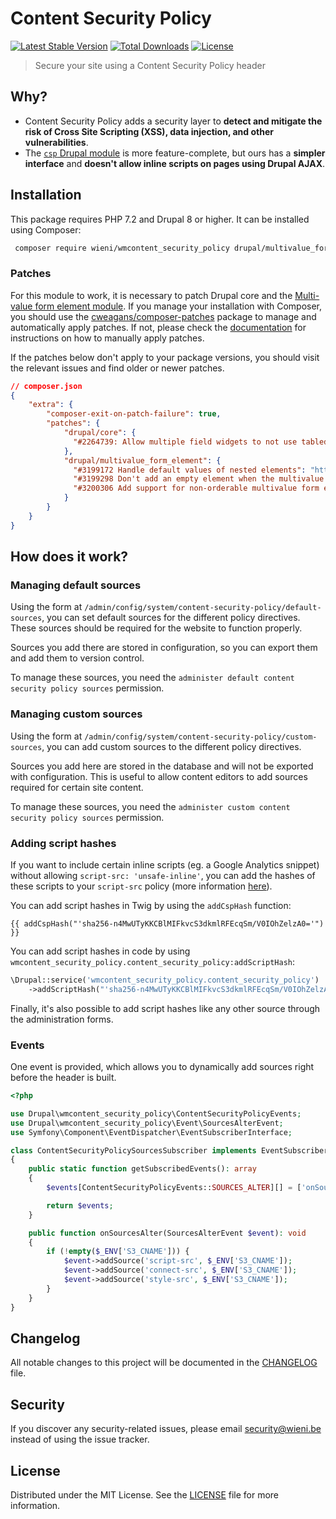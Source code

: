 Content Security Policy
======================

[![Latest Stable Version](https://poser.pugx.org/wieni/wmcontent_security_policy/v/stable)](https://packagist.org/packages/wieni/wmcontent_security_policy)
[![Total Downloads](https://poser.pugx.org/wieni/wmcontent_security_policy/downloads)](https://packagist.org/packages/wieni/wmcontent_security_policy)
[![License](https://poser.pugx.org/wieni/wmcontent_security_policy/license)](https://packagist.org/packages/wieni/wmcontent_security_policy)

> Secure your site using a Content Security Policy header

## Why?
- Content Security Policy adds a security layer to **detect and mitigate the risk of Cross Site Scripting (XSS), 
  data injection, and other vulnerabilities**.
- The [`csp` Drupal module](https://www.drupal.org/project/csp) is more feature-complete, but ours has a **simpler 
  interface** and **doesn't allow inline scripts on pages using Drupal AJAX**.

## Installation

This package requires PHP 7.2 and Drupal 8 or higher. It can be
installed using Composer:

```bash
 composer require wieni/wmcontent_security_policy drupal/multivalue_form_element:dev-3199142-drupal-9-compatibility"
```

### Patches
For this module to work, it is necessary to patch Drupal core and the 
[Multi-value form element module](https://www.drupal.org/project/multivalue_form_element). If you manage your 
installation with Composer, you should use the [cweagans/composer-patches](https://github.com/cweagans/composer-patches) 
package to manage and automatically apply patches. If not, please check the 
[documentation](https://www.drupal.org/patch/apply) for instructions on how to manually apply patches.

If the patches below don't apply to your package versions, you should visit the relevant issues and find older or newer
patches.

```json
// composer.json
{
    "extra": {
        "composer-exit-on-patch-failure": true,
        "patches": {
            "drupal/core": {
              "#2264739: Allow multiple field widgets to not use tabledrag": "https://www.drupal.org/files/issues/2021-01-23/2264739-105.patch"
            },
            "drupal/multivalue_form_element": {
              "#3199172 Handle default values of nested elements": "https://git.drupalcode.org/project/multivalue_form_element/-/merge_requests/2.patch",
              "#3199298 Don't add an empty element when the multivalue element is disabled": "https://git.drupalcode.org/project/multivalue_form_element/-/merge_requests/3.patch",
              "#3200306 Add support for non-orderable multivalue form elements": "https://git.drupalcode.org/project/multivalue_form_element/-/commit/ef4d01ae56a809fc2349d8fec8185ace3b63d15d.patch"
            }
        }
    }
}
```

## How does it work?
### Managing default sources
Using the form at `/admin/config/system/content-security-policy/default-sources`, you can set default sources for the 
different policy directives. These sources should be required for the website to function properly. 

Sources you add there are stored in configuration, so you can export them and add them to version control.

To manage these sources, you need the `administer default content security policy sources` permission.

### Managing custom sources
Using the form at `/admin/config/system/content-security-policy/custom-sources`, you can add custom sources to the 
different policy directives. 

Sources you add here are stored in the database and will not be exported with 
configuration. This is useful to allow content editors to add sources required for certain site content.

To manage these sources, you need the `administer custom content security policy sources` permission.

### Adding script hashes
If you want to include certain inline scripts (eg. a Google Analytics snippet) without allowing 
`script-src: 'unsafe-inline'`, you can add the hashes of these scripts to your `script-src` policy (more information 
[here](https://developer.mozilla.org/en-US/docs/Web/HTTP/Headers/Content-Security-Policy/script-src#unsafe_inline_script)).

You can add script hashes in Twig by using the `addCspHash` function:
```twig
{{ addCspHash("'sha256-n4MwUTyKKCBlMIFkvcS3dkmlRFEcqSm/V0IOhZelzA0='") }}
```

You can add script hashes in code by using `wmcontent_security_policy.content_security_policy:addScriptHash`:
```php
\Drupal::service('wmcontent_security_policy.content_security_policy')
    ->addScriptHash("'sha256-n4MwUTyKKCBlMIFkvcS3dkmlRFEcqSm/V0IOhZelzA0='");
```

Finally, it's also possible to add script hashes like any other source through the administration forms.

### Events
One event is provided, which allows you to dynamically add sources right before the header is built.

```php
<?php

use Drupal\wmcontent_security_policy\ContentSecurityPolicyEvents;
use Drupal\wmcontent_security_policy\Event\SourcesAlterEvent;
use Symfony\Component\EventDispatcher\EventSubscriberInterface;

class ContentSecurityPolicySourcesSubscriber implements EventSubscriberInterface
{
    public static function getSubscribedEvents(): array
    {
        $events[ContentSecurityPolicyEvents::SOURCES_ALTER][] = ['onSourcesAlter'];

        return $events;
    }

    public function onSourcesAlter(SourcesAlterEvent $event): void
    {
        if (!empty($_ENV['S3_CNAME'])) {
            $event->addSource('script-src', $_ENV['S3_CNAME']);
            $event->addSource('connect-src', $_ENV['S3_CNAME']);
            $event->addSource('style-src', $_ENV['S3_CNAME']);
        }
    }
}
```

## Changelog
All notable changes to this project will be documented in the
[CHANGELOG](CHANGELOG.md) file.

## Security
If you discover any security-related issues, please email
[security@wieni.be](mailto:security@wieni.be) instead of using the issue
tracker.

## License
Distributed under the MIT License. See the [LICENSE](LICENSE) file
for more information.
